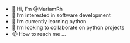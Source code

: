 - 👋 Hi, I’m @MariamRh
- 👀 I’m interested in software development
- 🌱 I’m currently learning python
- 💞️ I’m looking to collaborate on python projects
- 📫 How to reach me ...

<!---
MariamRh/MariamRh is a ✨ special ✨ repository because its `README.md` (this file) appears on your GitHub profile.
You can click the Preview link to take a look at your changes.
--->
